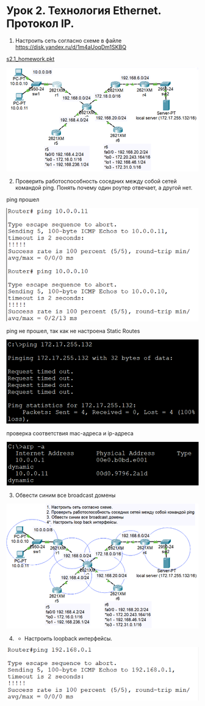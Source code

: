 # Урок 2. Технология Ethernet. Протокол IP.

1. Настроить сеть согласно схеме в файле https://disk.yandex.ru/d/1m4aUoqDm1SKBQ

[s2.1_homework.pkt](https://github.com/NadezhdaUimina/Computer-networks/blob/main/s2.1_homework.pkt)

![скрин выполненой работы](Screen/Homework2_1.png)

2. Проверить работоспособность соседних между собой сетей командой ping. Понять почему один роутер отвечает, а другой нет.

ping прошел

![скрин выполненой работы](Screen/Homework2_2.png)

ping не прошел, так как не настроена Static Routes

![скрин выполненой работы](Screen/Homework2_3.png)

проверка соответствия mac-адреса и ip-адреса

![скрин выполненой работы](Screen/Homework2_4.png)

3. Обвести синим все broadcast домены

![скрин выполненой работы](Screen/Homework2_5.png)

4. * Настроить loopback интерфейсы.

![скрин выполненой работы](Screen/Homework2_6.png)
